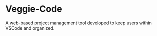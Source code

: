 # Veggie-Code
A web-based project management tool developed to keep users within VSCode and organized. 
